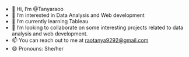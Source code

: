 - 👋 Hi, I’m @Tanyaraoo
- 👀 I’m interested in Data Analysis and Web development
- 🌱 I’m currently learning Tableau
- 💞️ I’m looking to collaborate on some interesting projects related to data analysis and web development.
- 📫 You can reach out to me at raotanya9292@gmail.com
- 😄 Pronouns: She/her


<!---
Tanyaraoo/Tanyaraoo is a ✨ special ✨ repository because its `README.md` (this file) appears on your GitHub profile.
You can click the Preview link to take a look at your changes.
--->
